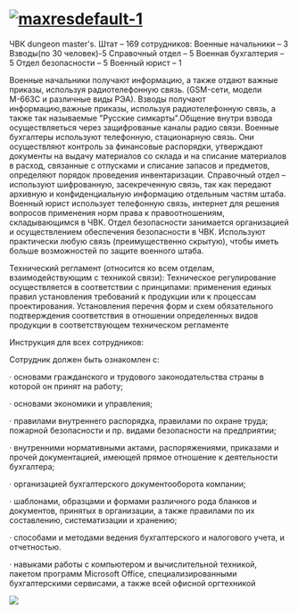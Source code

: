 # <a href="https://ibb.co/F5kmvXx"><img src="https://i.ibb.co/2v0W2Sn/maxresdefault-1.jpg" alt="maxresdefault-1" border="0"></a>
ЧВК dungeon master's. Штат – 169 сотрудников: Военные начальники – 3 Взводы(по 30 человек)-5 Справочный отдел – 5 Военная бухгалтерия – 5 Отдел безопасности – 5 Военный юрист – 1

Военные начальники получают информацию, а также отдают важные приказы, используя радиотелефонную связь. (GSM-сети, модели М-663С и различные виды РЭА). Взводы получают информацию,важные приказы, используя радиотелефонную связь, а также так называемые "Русские симкарты".Общение внутри взвода осуществляеться через защифрованые каналы радио связи. Военные бухгалтеры используют телефонную, стационарную связь. Они осуществляют контроль за финансовые распорядки, утверждают документы на выдачу материалов со склада и на списание материалов в расход, связанные с отпусками и списание запасов и предметов, определяют порядок проведения инвентаризации. Справочный отдел – используют шифрованную, засекреченную связь, так как передают архивную и конфиденциальную информацию отдельным частям штаба. Военный юрист использует телефонную связь, интернет для решения вопросов применения норм права к правоотношениям, складывающимся в ЧВК. Отдел безопасности занимается организацией и осуществлением обеспечения безопасности в ЧВК. Используют практически любую связь (преимущественно скрытую), чтобы иметь больше возможностей по защите военного штаба.

Технический регламент (относится ко всем отделам, взаимодействующим с техникой связи): Техническое регулирование осуществляется в соответствии с принципами: применения единых правил установления требований к продукции или к процессам проектирования. Установления перечня форм и схем обязательного подтверждения соответствия в отношении определенных видов продукции в соответствующем техническом регламенте

Инструкция для всех сотрудников:

Сотрудник должен быть ознакомлен с:

· основами гражданского и трудового законодательства страны в которой он принят на работу;

· основами экономики и управления;

· правилами внутреннего распорядка, правилами по охране труда; пожарной безопасности и пр. видами безопасности на предприятии;

· внутренними нормативными актами, распоряжениями, приказами и прочей документацией, имеющей прямое отношение к деятельности бухгалтера;

· организацией бухгалтерского документооборота компании;

· шаблонами, образцами и формами различного рода бланков и документов, принятых в организации, а также правилами по их составлению, систематизации и хранению;

· способами и методами ведения бухгалтерского и налогового учета, и отчетностью.

· навыками работы с компьютером и вычислительной техникой, пакетом программ Microsoft Office, специализированными бухгалтерскими сервисами, а также всей офисной оргтехникой

![](tenor.gif)
